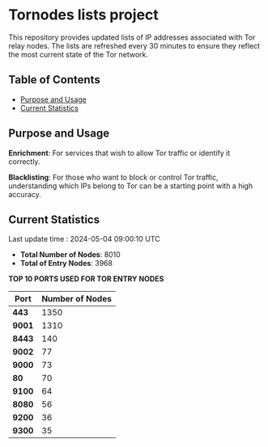 # Tornodes lists project

This repository provides updated lists of IP addresses associated with Tor relay nodes. The lists are refreshed every 30 minutes to ensure they reflect the most current state of the Tor network.

## Table of Contents

- [Purpose and Usage](#purpose-and-usage)
- [Current Statistics](#current-statistics)


## Purpose and Usage

**Enrichment**: For services that wish to allow Tor traffic or identify it correctly.

**Blacklisting**: For those who want to block or control Tor traffic, understanding which IPs belong to Tor can be a starting point with a high accuracy.

## Current Statistics

Last update time : 2024-05-04 09:00:10 UTC

- **Total Number of Nodes**: 8010
- **Total of Entry Nodes**: 3968

**TOP 10 PORTS USED FOR TOR ENTRY NODES**

| **Port** | **Number of Nodes** |
|------|-----------------|
| **443**   | 1350  |
| **9001**   | 1310  |
| **8443**   | 140  |
| **9002**   | 77  |
| **9000**   | 73  |
| **80**   | 70  |
| **9100**   | 64  |
| **8080**   | 56  |
| **9200**   | 36  |
| **9300**   | 35  |

